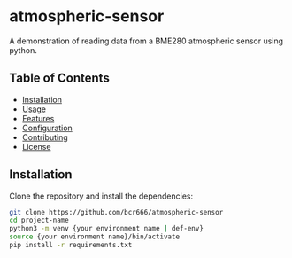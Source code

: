 # atmospheric-sensor
A demonstration of reading data from a BME280 atmospheric sensor using python.

## Table of Contents

- [Installation](#installation)
- [Usage](#usage)
- [Features](#features)
- [Configuration](#configuration)
- [Contributing](#contributing)
- [License](#license)

## Installation

Clone the repository and install the dependencies:

```bash
git clone https://github.com/bcr666/atmospheric-sensor
cd project-name
python3 -m venv {your environment name | def-env}
source {your environment name}/bin/activate
pip install -r requirements.txt


